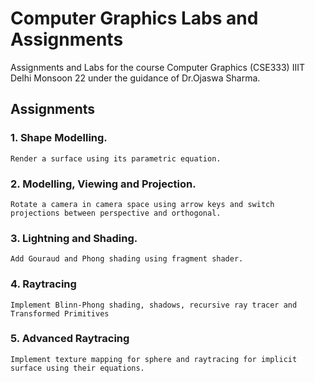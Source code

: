 # Computer Graphics Labs and Assignments
Assignments and Labs for the course Computer Graphics (CSE333) IIIT Delhi Monsoon 22 under the guidance of Dr.Ojaswa Sharma. 

## Assignments
### 1. Shape Modelling. 
	Render a surface using its parametric equation. 

### 2. Modelling, Viewing and Projection.
	Rotate a camera in camera space using arrow keys and switch projections between perspective and orthogonal.

### 3. Lightning and Shading.
	Add Gouraud and Phong shading using fragment shader.

### 4. Raytracing
	Implement Blinn-Phong shading, shadows, recursive ray tracer and Transformed Primitives

### 5. Advanced Raytracing
	Implement texture mapping for sphere and raytracing for implicit surface using their equations. 
	


